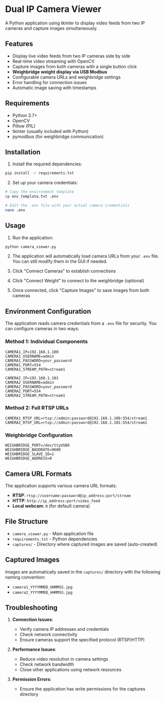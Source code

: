 # Dual IP Camera Viewer

A Python application using tkinter to display video feeds from two IP cameras and capture images simultaneously.

## Features

- Display live video feeds from two IP cameras side by side
- Real-time video streaming with OpenCV
- Capture images from both cameras with a single button click
- **Weighbridge weight display via USB Modbus**
- Configurable camera URLs and weighbridge settings
- Error handling for connection issues
- Automatic image saving with timestamps

## Requirements

- Python 3.7+
- OpenCV
- Pillow (PIL)
- tkinter (usually included with Python)
- pymodbus (for weighbridge communication)

## Installation

1. Install the required dependencies:
```bash
pip install -r requirements.txt
```

2. Set up your camera credentials:
```bash
# Copy the environment template
cp env_template.txt .env

# Edit the .env file with your actual camera credentials
nano .env
```

## Usage

1. Run the application:
```bash
python camera_viewer.py
```

2. The application will automatically load camera URLs from your `.env` file. You can still modify them in the GUI if needed.

3. Click "Connect Cameras" to establish connections

4. Click "Connect Weight" to connect to the weighbridge (optional)

5. Once connected, click "Capture Images" to save images from both cameras

## Environment Configuration

The application reads camera credentials from a `.env` file for security. You can configure cameras in two ways:

### Method 1: Individual Components
```env
CAMERA1_IP=192.168.1.100
CAMERA1_USERNAME=admin
CAMERA1_PASSWORD=your_password
CAMERA1_PORT=554
CAMERA1_STREAM_PATH=stream1

CAMERA2_IP=192.168.1.101
CAMERA2_USERNAME=admin
CAMERA2_PASSWORD=your_password
CAMERA2_PORT=554
CAMERA2_STREAM_PATH=stream1
```

### Method 2: Full RTSP URLs
```env
CAMERA1_RTSP_URL=rtsp://admin:password@192.168.1.100:554/stream1
CAMERA2_RTSP_URL=rtsp://admin:password@192.168.1.101:554/stream1
```

### Weighbridge Configuration
```env
WEIGHBRIDGE_PORT=/dev/ttyUSB0
WEIGHBRIDGE_BAUDRATE=9600
WEIGHBRIDGE_SLAVE_ID=1
WEIGHBRIDGE_ADDRESS=0
```

## Camera URL Formats

The application supports various camera URL formats:

- **RTSP**: `rtsp://username:password@ip_address:port/stream`
- **HTTP**: `http://ip_address:port/video_feed`
- **Local webcam**: `0` (for default camera)

## File Structure

- `camera_viewer.py` - Main application file
- `requirements.txt` - Python dependencies
- `captures/` - Directory where captured images are saved (auto-created)

## Captured Images

Images are automatically saved in the `captures/` directory with the following naming convention:
- `camera1_YYYYMMDD_HHMMSS.jpg`
- `camera2_YYYYMMDD_HHMMSS.jpg`

## Troubleshooting

1. **Connection Issues**: 
   - Verify camera IP addresses and credentials
   - Check network connectivity
   - Ensure cameras support the specified protocol (RTSP/HTTP)

2. **Performance Issues**:
   - Reduce video resolution in camera settings
   - Check network bandwidth
   - Close other applications using network resources

3. **Permission Errors**:
   - Ensure the application has write permissions for the captures directory
